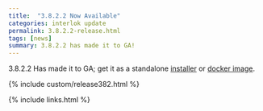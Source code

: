 ```yaml
---
title:  "3.8.2.2 Now Available"
categories: interlok update
permalink: 3.8.2.2-release.html
tags: [news]
summary: 3.8.2.2 has made it to GA!
---
```


3.8.2.2 Has made it to GA; get it as a standalone [installer][] or [docker image][].

{% include custom/release382.html %}

[installer]: https://development.adaptris.net/installers/Interlok
[docker image]: https://hub.docker.com/r/adaptris/interlok/tags
{% include links.html %}
